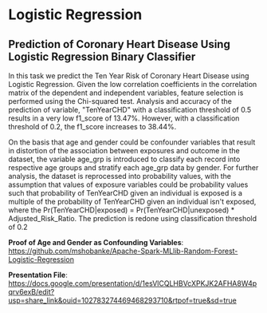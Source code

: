# Logistic Regression
## Prediction of Coronary Heart Disease Using Logistic Regression Binary Classifier
In this task we predict the Ten Year Risk of Coronary Heart Disease using Logistic Regression. Given the low correlation coefficients in the correlation matrix of the dependent and independent variables, feature selection is performed using the Chi-squared test. Analysis and accuracy of the prediction of variable, "TenYearCHD" with a classification threshold of 0.5 results in a very low f1_score of 13.47%. However, with a classification threshold of 0.2, the f1_score increases to 38.44%. 

On the basis that age and gender could be confounder variables that result in distortion of the association between exposures and outcome in the dataset, the variable age_grp is introduced to classify each record into respective age groups and stratify each age_grp data by gender. For further analysis, the dataset is reprocessed into probability values, with the assumption that values of exposure variables could be probability values such that probability of TenYearCHD given an individual is exposed is a multiple of the probability of TenYearCHD given an individual isn't exposed, where the Pr(TenYearCHD|exposed) = Pr(TenYearCHD|unexposed) * Adjusted_Risk_Ratio. The prediction is redone using classification threshold of 0.2

**Proof of Age and Gender as Confounding Variables**: https://github.com/mshobanke/Apache-Spark-MLlib-Random-Forest-Logistic-Regression

**Presentation File**: https://docs.google.com/presentation/d/1esVlCQLHBVcXPKJK2AFHA8W4pqrv6exB/edit?usp=share_link&ouid=102783274469468293710&rtpof=true&sd=true
